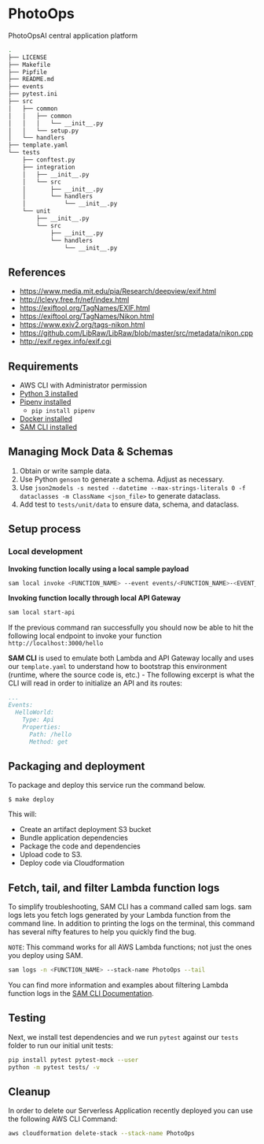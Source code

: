 # PhotoOps

PhotoOpsAI central application platform


```bash
.
├── LICENSE
├── Makefile
├── Pipfile
├── README.md
├── events
├── pytest.ini
├── src
│   ├── common
│   │   ├── common
│   │   │   └── __init__.py
│   │   └── setup.py
│   └── handlers
├── template.yaml
└── tests
    ├── conftest.py
    ├── integration
    │   ├── __init__.py
    │   └── src
    │       ├── __init__.py
    │       └── handlers
    │           └── __init__.py
    └── unit
        ├── __init__.py
        └── src
            ├── __init__.py
            └── handlers
                └── __init__.py
```

## References

* https://www.media.mit.edu/pia/Research/deepview/exif.html
* http://lclevy.free.fr/nef/index.html
* https://exiftool.org/TagNames/EXIF.html
* https://exiftool.org/TagNames/Nikon.html
* https://www.exiv2.org/tags-nikon.html
* https://github.com/LibRaw/LibRaw/blob/master/src/metadata/nikon.cpp
* http://exif.regex.info/exif.cgi

## Requirements

* AWS CLI with Administrator permission
* [Python 3 installed](https://www.python.org/downloads/)
* [Pipenv installed](https://github.com/pypa/pipenv)
    - `pip install pipenv`
* [Docker installed](https://www.docker.com/community-edition)
* [SAM CLI installed](https://github.com/awslabs/aws-sam-cli)

## Managing Mock Data & Schemas

1) Obtain or write sample data.
2) Use Python `genson` to generate a schema. Adjust as necessary.
3) Use `json2models -s nested --datetime --max-strings-literals 0 -f dataclasses -m ClassName <json_file>` to generate dataclass.
4) Add test to `tests/unit/data` to ensure data, schema, and dataclass.

## Setup process

### Local development

**Invoking function locally using a local sample payload**

```bash
sam local invoke <FUNCTION_NAME> --event events/<FUNCTION_NAME>-<EVENT_SOURCE>.json
```

**Invoking function locally through local API Gateway**

```bash
sam local start-api
```

If the previous command ran successfully you should now be able to hit the following local endpoint to invoke your function `http://localhost:3000/hello`

**SAM CLI** is used to emulate both Lambda and API Gateway locally and uses our `template.yaml` to understand how to bootstrap this environment (runtime, where the source code is, etc.) - The following excerpt is what the CLI will read in order to initialize an API and its routes:

```yaml
...
Events:
  HelloWorld:
    Type: Api
    Properties:
      Path: /hello
      Method: get
```

## Packaging and deployment
To package and deploy this service run the command below.

```
$ make deploy
```

This will:
* Create an artifact deployment S3 bucket
* Bundle application dependencies
* Package the code and dependencies
* Upload code to S3.
* Deploy code via Cloudformation

## Fetch, tail, and filter Lambda function logs

To simplify troubleshooting, SAM CLI has a command called sam logs. sam logs lets you fetch logs generated by your Lambda function from the command line. In addition to printing the logs on the terminal, this command has several nifty features to help you quickly find the bug.

`NOTE`: This command works for all AWS Lambda functions; not just the ones you deploy using SAM.

```bash
sam logs -n <FUNCTION_NAME> --stack-name PhotoOps --tail
```

You can find more information and examples about filtering Lambda function logs in the [SAM CLI Documentation](https://docs.aws.amazon.com/serverless-application-model/latest/developerguide/serverless-sam-cli-logging.html).

## Testing


Next, we install test dependencies and we run `pytest` against our `tests` folder to run our initial unit tests:

```bash
pip install pytest pytest-mock --user
python -m pytest tests/ -v
```

## Cleanup

In order to delete our Serverless Application recently deployed you can use the following AWS CLI Command:

```bash
aws cloudformation delete-stack --stack-name PhotoOps
```

